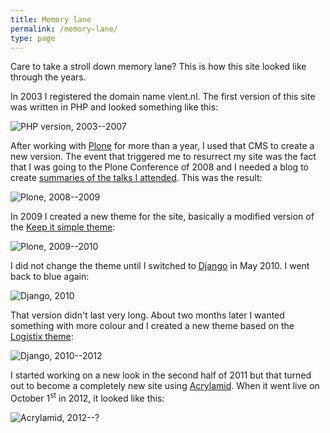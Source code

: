 ```yaml
---
title: Memory lane
permalink: /memory-lane/
type: page
---
```


Care to take a stroll down memory lane? This is how this site looked
like through the years.

In 2003 I registered the domain name vlent.nl. The first version of
this site was written in PHP and looked something like this:

![PHP version, 2003--2007](/images/vlent/2003-2007-php.png)

After working with [Plone](http://plone.org) for more than a year, I
used that CMS to create a new version. The event that triggered me to
resurrect my site was the fact that I was going to the Plone
Conference of 2008 and I needed a blog to create
[summaries of the talks I attended](/weblog/tag/ploneconf2008). This
was the result:

![Plone, 2008--2009](/images/vlent/2008-2009-plone.png)

In 2009 I created a new theme for the site, basically a modified
version of the
[Keep it simple theme](http://pypi.python.org/pypi/plonetheme.keepitsimple):

![Plone, 2009--2010](/images/vlent/2009-2010-plone.png)

I did not change the theme until I switched to
[Django](https://www.djangoproject.com/) in May 2010. I went back to
blue again:

![Django, 2010](/images/vlent/2010-2010-django.png)

That version didn't last very long. About two months later I wanted
something with more colour and I created a new theme based on the
[Logistix theme](http://www.freecsstemplates.org/preview/logistix/):

![Django, 2010--2012](/images/vlent/2010-2012-django.png)

I started working on a new look in the second half of 2011 but that
turned out to become a completely new site using
[Acrylamid](https://github.com/posativ/acrylamid/). When it went live on
October 1<sup>st</sup> in 2012, it looked like this:

![Acrylamid, 2012--?](/images/vlent/2012-acrylamid.png)
